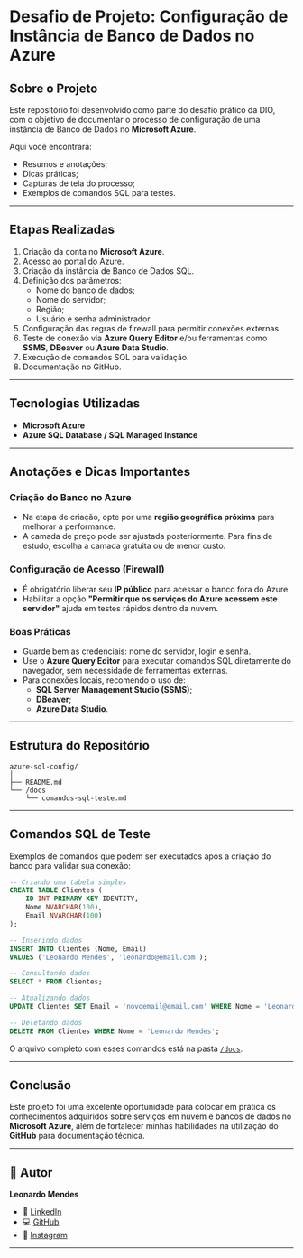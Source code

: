 # Desafio de Projeto: Configuração de Instância de Banco de Dados no Azure

## Sobre o Projeto

Este repositório foi desenvolvido como parte do desafio prático da DIO, com o objetivo de documentar o processo de configuração de uma instância de Banco de Dados no **Microsoft Azure**. 

Aqui você encontrará:

- Resumos e anotações;
- Dicas práticas;
- Capturas de tela do processo;
- Exemplos de comandos SQL para testes.

---

## Etapas Realizadas

1. Criação da conta no **Microsoft Azure**.
2. Acesso ao portal do Azure.
3. Criação da instância de Banco de Dados SQL.
4. Definição dos parâmetros:
   - Nome do banco de dados;
   - Nome do servidor;
   - Região;
   - Usuário e senha administrador.
5. Configuração das regras de firewall para permitir conexões externas.
6. Teste de conexão via **Azure Query Editor** e/ou ferramentas como **SSMS**, **DBeaver** ou **Azure Data Studio**.
7. Execução de comandos SQL para validação.
8. Documentação no GitHub.

---

## Tecnologias Utilizadas

- **Microsoft Azure**
- **Azure SQL Database / SQL Managed Instance**

---

## Anotações e Dicas Importantes

### Criação do Banco no Azure

- Na etapa de criação, opte por uma **região geográfica próxima** para melhorar a performance.
- A camada de preço pode ser ajustada posteriormente. Para fins de estudo, escolha a camada gratuita ou de menor custo.

### Configuração de Acesso (Firewall)

- É obrigatório liberar seu **IP público** para acessar o banco fora do Azure.
- Habilitar a opção **"Permitir que os serviços do Azure acessem este servidor"** ajuda em testes rápidos dentro da nuvem.

### Boas Práticas

- Guarde bem as credenciais: nome do servidor, login e senha.
- Use o **Azure Query Editor** para executar comandos SQL diretamente do navegador, sem necessidade de ferramentas externas.
- Para conexões locais, recomendo o uso de:
  - **SQL Server Management Studio (SSMS)**;
  - **DBeaver**;
  - **Azure Data Studio**.

---

## Estrutura do Repositório

```
azure-sql-config/
│
├── README.md
└── /docs
    └── comandos-sql-teste.md
```

---

## Comandos SQL de Teste

Exemplos de comandos que podem ser executados após a criação do banco para validar sua conexão:

```sql
-- Criando uma tabela simples
CREATE TABLE Clientes (
    ID INT PRIMARY KEY IDENTITY,
    Nome NVARCHAR(100),
    Email NVARCHAR(100)
);

-- Inserindo dados
INSERT INTO Clientes (Nome, Email)
VALUES ('Leonardo Mendes', 'leonardo@email.com');

-- Consultando dados
SELECT * FROM Clientes;

-- Atualizando dados
UPDATE Clientes SET Email = 'novoemail@email.com' WHERE Nome = 'Leonardo Mendes';

-- Deletando dados
DELETE FROM Clientes WHERE Nome = 'Leonardo Mendes';
```

O arquivo completo com esses comandos está na pasta [`/docs`](./docs/comandos-sql-teste.md).

---

## Conclusão

Este projeto foi uma excelente oportunidade para colocar em prática os conhecimentos adquiridos sobre serviços em nuvem e bancos de dados no **Microsoft Azure**, além de fortalecer minhas habilidades na utilização do **GitHub** para documentação técnica.

---

## 🧠 Autor

**Leonardo Mendes**  
- 💼 [LinkedIn](https://www.linkedin.com/in/leonardobelodasilvamendes/)  
- 💻 [GitHub](https://github.com/LeonardoMendesXCIX)  
- 📸 [Instagram](https://www.instagram.com/99k.04.23/)  

---